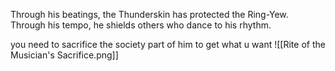 Through his beatings, the Thunderskin has protected the Ring-Yew. Through his tempo, he shields others who dance to his rhythm.

you need to sacrifice the society part of him to get what u want
![[Rite of the Musician's Sacrifice.png]]